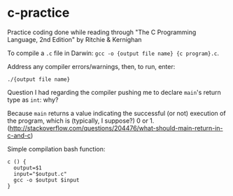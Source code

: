 # c-practice
Practice coding done while reading through "The C Programming Language, 2nd Edition" by Ritchie &amp; Kernighan

To compile a `.c` file in Darwin: `gcc -o {output file name} {c program}.c`.

Address any compiler errors/warnings, then, to run, enter:

`./{output file name}`

Question I had regarding the compiler pushing me to declare `main`'s return type as `int`: why?

Because `main` returns a value indicating the successful (or not) execution of the program, which is (typically, I suppose?) 0 or 1.
(http://stackoverflow.com/questions/204476/what-should-main-return-in-c-and-c)

Simple compilation bash function:
```
c () {
  output=$1
  input="$output.c"
  gcc -o $output $input
}

